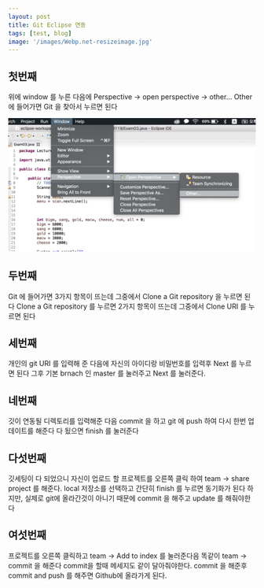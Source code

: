 ```yaml
---
layout: post
title: Git Eclipse 연동
tags: [test, blog]
image: '/images/Webp.net-resizeimage.jpg'
---
```


## 첫번째
위에 window 를 누른 다음에 Perspective -> open perspective -> other...
Other 에 들어가면 Git 을 찾아서 누르면 된다

<img src="../images/git1.jpg">

## 두번째
Git 에 들어가면 3가지 항목이 뜨는데 그중에서 Clone a Git repository 을 누르면 된다
Clone a Git repository 를 누르면 2가지 항목이 뜨는데 그중에서 Clone URI 를 누르면 된다
## 세번째
개인의 git URI 를 입력해 준 다음에 자신의 아이디랑 비밀번호를 입력후 Next 를 누르면 된다
그후 기본 brnach 인 master 를 눌러주고 Next 를 눌러준다.
## 네번째
깃이 연동될 디렉토리를 입력해준 다음 commit 을 하고 git 에 push 하여 다시 한번 업데이트를 해준다
다 됬으면 finish 를 눌러준다
## 다섯번째
깃세팅이 다 되었으니 자신이 업로드 할 프로젝트를 오른쪽 클릭 하여 team -> share project 를 해준다.
local 저장소를 선택하고 간단히 finish 를 누르면 동기화가 된다
하지만, 실제로 git에 올라간것이 아니기 때문에 commit 을 해주고 update 를 해줘야한다
## 여섯번째
프로젝트를 오른쪽 클릭하고 team -> Add to index 를 눌러준다음 똑같이 team -> commit 을 해준다
commit을 할때 메세지도 같이 달아줘야한다. commit 을 해준후 commit and push 를 해주면 Github에 올라가게 된다. 